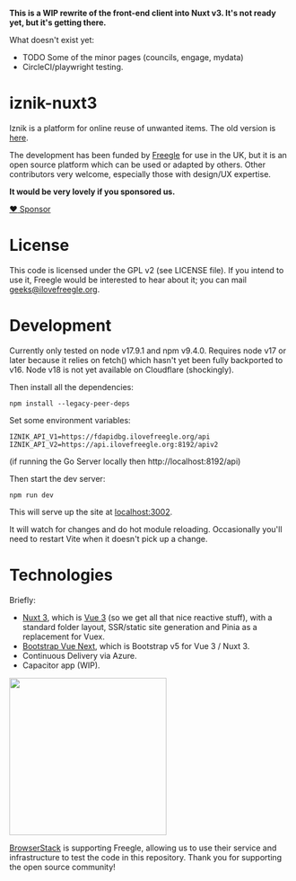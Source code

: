 **This is a WIP rewrite of the front-end client into Nuxt v3.  It's not ready yet, but it's getting there.**

What doesn't exist yet:
* TODO Some of the minor pages (councils, engage, mydata)
* CircleCI/playwright testing.

# iznik-nuxt3

Iznik is a platform for online reuse of unwanted items.  The old  version is [here](https://github.com/Freegle/iznik-nuxt).

The development has been funded by [Freegle](https://www.ilovefreegle.org) for use in the UK,
but it is an open source platform which can be used or adapted by others.  Other contributors very welcome,
especially those with design/UX expertise.

**It would be very lovely if you sponsored us.**

[:heart: Sponsor](https://github.com/sponsors/Freegle)

License
=======

This code is licensed under the GPL v2 (see LICENSE file).  If you intend to use it, Freegle would be interested to
hear about it; you can mail <geeks@ilovefreegle.org>.

# Development

Currently only tested on node v17.9.1 and npm v9.4.0.  Requires node v17 or later because it relies on fetch()
which hasn't yet been fully backported to v16.  Node v18 is not yet available on Cloudflare (shockingly).

Then install all the dependencies:
```
npm install --legacy-peer-deps
```

Set some environment variables:
```
IZNIK_API_V1=https://fdapidbg.ilovefreegle.org/api
IZNIK_API_V2=https://api.ilovefreegle.org:8192/apiv2
```

(if running the Go Server locally then http://localhost:8192/api)

Then start the dev server:
```
npm run dev
```

This will serve up the site at [localhost:3002](http://localhost:3002).

It will watch for changes and do hot module reloading.  Occasionally you'll need to restart Vite when it doesn't 
pick up a change.

# Technologies

Briefly:
* [Nuxt 3](https://v3.nuxtjs.org/), which is [Vue 3](https://vuejs.org/) (so we get all
  that nice reactive stuff), with a standard folder layout, SSR/static site generation and Pinia as a replacement 
  for Vuex.
* [Bootstrap Vue Next](https://github.com/bootstrap-vue/bootstrap-vue-next/), which is Bootstrap v5 for Vue 3 / Nuxt 3.
* Continuous Delivery via Azure.
* Capacitor app (WIP).

<img src="http://www.browserstack.com/images/layout/browserstack-logo-600x315.png" width="280"/>

[BrowserStack](http://www.browserstack.com) is supporting Freegle, allowing us to use their service and infrastructure to test the code in this repository. Thank you for supporting the open source community!
 
